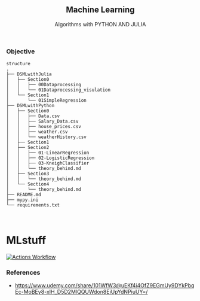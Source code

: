  <p align="center">

 </p>
 
 <h2 align="center"> Machine Learning</h2>

<p align="center"> Algorithms with PYTHON AND JULIA </p>
  


<br>

### Objective

```
structure 
.
├── DSMLwithJulia
│   ├── Section0
│   │   ├── 00Dataprocessing
│   │   └── 01Dataprocessing_visulation
│   └── Section1
│       └── 01SimpleRegression
├── DSMLwithPython
│   ├── Section0
│   │   ├── Data.csv
│   │   ├── Salary_Data.csv
│   │   ├── house_prices.csv
│   │   ├── weather.csv
│   │   └── weatherHistory.csv
│   ├── Section1
│   ├── Section2
│   │   ├── 01-LinearRegression
│   │   ├── 02-LogisticRegression
│   │   ├── 03-KneighClassifier
│   │   └── theory_behind.md
│   ├── Section3
│   │   └── theory_behind.md
│   └── Section4
│       └── theory_behind.md
├── README.md
├── mypy.ini
└── requirements.txt
```

<br>

# MLstuff

[![Actions Workflow](https://github.com/nzeal/MLstuff/actions/workflows/actions.yaml/badge.svg)](https://github.com/nzeal/MLstuff/actions/workflows/actions.yaml)

### References
- https://www.udemy.com/share/101WfW3@uEKf4i4OfZ9EGmUy9DYkPbqEc-MoBEy8-xIH_D5D2MlQQUWdon8EiUpYdNPiuUY=/
